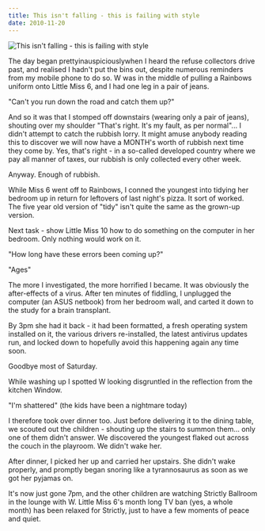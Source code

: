 ```yaml
---
title: This isn't falling - this is failing with style
date: 2010-11-20
---
```


![This isn't falling - this is failing with style](https://source.unsplash.com/Pll7AP6NFpY/1600x900)

The day began prettyinauspiciouslywhen I heard the refuse collectors drive past, and realised I hadn't put the bins out, despite numerous reminders from my mobile phone to do so. W was in the middle of pulling a Rainbows uniform onto Little Miss 6, and I had one leg in a pair of jeans.

"Can't you run down the road and catch them up?"

And so it was that I stomped off downstairs (wearing only a pair of jeans), shouting over my shoulder "That's right. It's my fault, as per normal"... I didn't attempt to catch the rubbish lorry. It might amuse anybody reading this to discover we will now have a MONTH's worth of rubbish next time they come by. Yes, that's right - in a so-called developed country where we pay all manner of taxes, our rubbish is only collected every other week.

Anyway. Enough of rubbish.

While Miss 6 went off to Rainbows, I conned the youngest into tidying her bedroom up in return for leftovers of last night's pizza. It sort of worked. The five year old version of "tidy" isn't quite the same as the grown-up version.

Next task - show Little Miss 10 how to do something on the computer in her bedroom. Only nothing would work on it.

"How long have these errors been coming up?"

"Ages"

The more I investigated, the more horrified I became. It was obviously the after-effects of a virus. After ten minutes of fiddling, I unplugged the computer (an ASUS netbook) from her bedroom wall, and carted it down to the study for a brain transplant.

By 3pm she had it back - it had been formatted, a fresh operating system installed on it, the various drivers re-installed, the latest antivirus updates run, and locked down to hopefully avoid this happening again any time soon.

Goodbye most of Saturday.

While washing up I spotted W looking disgruntled in the reflection from the kitchen Window.

"I'm shattered" (the kids have been a nightmare today)

I therefore took over dinner too. Just before delivering it to the dining table, we scouted out the children - shouting up the stairs to summon them... only one of them didn't answer. We discovered the youngest flaked out across the couch in the playroom. We didn't wake her.

After dinner, I picked her up and carried her upstairs. She didn't wake properly, and promptly began snoring like a tyrannosaurus as soon as we got her pyjamas on.

It's now just gone 7pm, and the other children are watching Strictly Ballroom in the lounge with W. Little Miss 6's month long TV ban (yes, a whole month) has been relaxed for Strictly, just to have a few moments of peace and quiet.